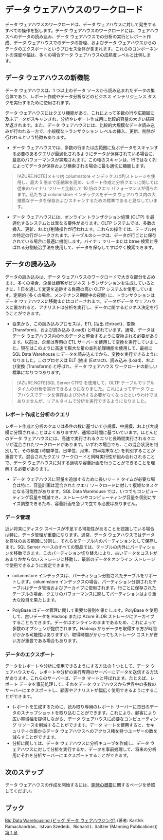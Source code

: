 <properties
   pageTitle="データ ウェアハウスのワークロード"
   description="SQL Data Warehouse の柔軟性により、Data Warehouse ユニット (DWU) のスライディング スケールを使用してコンピューティング機能を拡大、縮小、または一時停止できます。この記事では、データ ウェアハウスのメトリックと、それらが DWU とどのように関連するのかを説明します。"
   services="sql-data-warehouse"
   documentationCenter="NA"
   authors="barbkess"
   manager="jhubbard"
   editor=""/>

<tags
   ms.service="sql-data-warehouse"
   ms.devlang="NA"
   ms.topic="article"
   ms.tgt_pltfrm="NA"
   ms.workload="data-services"
   ms.date="09/22/2015"
   ms.author="barbkess;twounder;JRJ@BigBangData.co.uk"/>


# データ ウェアハウスのワークロード
データ ウェアハウスのワークロードは、データ ウェアハウスに対して発生するすべての操作を指します。データ ウェアハウスのワークロードには、ウェアハウスへのデータの読み込み、データ ウェアハウスでの分析の実行とレポート作成、データ ウェアハウスでのデータの管理、およびデータ ウェアハウスからのデータのエクスポートというプロセス全体が含まれます。これらのコンポーネントの深度や幅は、多くの場合データ ウェアハウスの成熟度レベルと比例します。


## データ ウェアハウスの新機能
データ ウェアハウスは、1 つ以上のデータ ソースから読み込まれたデータの集合体であり、レポート作成やデータ分析などのビジネス インテリジェンス タスクを実行するために使用されます。

データ ウェアハウスにはクエリ機能があり、これによって多数の行や広範囲に及ぶデータがスキャンされ、分析やレポート作成用に比較的容量の大きい結果が返されます。また、データ ウェアハウスには、比較的大規模なデータ読み込みが行われる一方で、小規模なトランザクション レベルの挿入、更新、削除が行われるという特徴もあります。

- データ ウェアハウスでは、多数の行または広範囲に及ぶデータをスキャンする必要のあるクエリが最適化されるようにデータが保存されている場合に、最高のパフォーマンスが実現されます。この種のスキャンは、行ではなく列によってデータが保存および検索される場合に最も適切に機能します。 

>[AZURE.NOTE]メモリ内 columnstore インデックスは列ストレージを使用し、最大 5 倍まで圧縮率を高め、レポート作成と分析クエリに関しては従来のバイナリ ツリーと比較して 10 倍のクエリ パフォーマンスが得られます。私たちは columnstore インデックスをデータ ウェアハウス内の大規模なデータを保存およびスキャンするための標準であると見なしています。

- データ ウェアハウスには、オンライン トランザクション処理 (OLTP) を最適化するシステムとは異なる要件があります。OLTP システムでは、多数の挿入、更新、および削除操作が行われます。これらの操作では、テーブル内の特定の行がシークされます。テーブルのシークは、データが行ごとに保存されている場合に最適に機能します。バイナリ ツリーまたは btree 検索と呼ばれる分割統治手法を使用して、データを保存してすばやく検索できます。


## データの読み込み
データの読み込みは、データ ウェアハウスのワークロードで大きな部分を占めます。多くの場合、企業は顧客がビジネス トランザクションを生成しているときに、1 日を通して変更を追跡する負荷の高い OLTP システムを使用しています。定期的 (多くの場合、メンテナンス期間中の夜間) に、トランザクションはデータ ウェアハウスに移動またはコピーされます。データがデータ ウェアハウスに置かれると、アナリストは分析を実行し、データに関するビジネス決定を行うことができます。

- 従来から、この読み込みプロセスは、ETL (抽出 (Extract)、変換 (Transform)、および読み込み (Load)) と呼ばれています。通常、データはデータ ウェアハウス内の他のデータと整合するように変換される必要があります。以前は、企業は専用の ETL サーバーを使用して変換を実行していました。現在はこのように高速で膨大な量の並列処理機能を使用して、最初に SQL Data Warehouse にデータを読み込んでから、変換を実行できるようになりました。このプロセスは ELT (抽出 (Extract)、読み込み (Load)、および変換 (Transform)) と呼ばれ、データ ウェアハウス ワークロードの新しい標準になりつつあります。

> [AZURE.NOTE]SQL Server CTP2 を使用して、OLTP テーブルでリアルタイムの分析を実行できるようになりました。これによってデータ ウェアハウスでデータを保存および分析する必要がなくなったというわけではありませんが、リアルタイムで分析を実行できるようになりました。
 
### レポート作成と分析のクエリ
レポート作成と分析のクエリは条件の数に基づいて小規模、中規模、および大規模に分類されることはよくありますが、通常は時間に基づいています。ほとんどのデータ ウェアハウスには、高速で実行されるクエリと長時間実行されるクエリが混合されたワークロードがあります。いずれの場合でも、この混合状況を判別して、その頻度 (時間単位、日単位、月末、四半期末など) を判別することが重要です。混合されたクエリ ワークロードと同時実行性が組み合わされることで、データ ウェアハウスに対する適切な容量計画を行うことができることを理解する必要があります。

- データ ウェアハウスに容量を追加するために長いリード タイムが必要な場合は特に、容量計画は混合されたクエリ ワークロードに対して複雑なタスクになる可能性があります。SQL Data Warehouse では、いつでもコンピューティング容量を増減でき、ストレージやコンピューティング容量を個別にサイズ調整できるため、容量計画を急いで立てる必要はありません。

### データ管理
近い将来にディスク スペースが不足する可能性があることを認識している場合は特に、データ管理が重要になります。通常、データ ウェアハウスではデータを意味のある範囲に分割し、それらをテーブル内のパーティションとして保存します。SQL Server ベースのすべての製品では、テーブルの内外にパーティションを移動できます。このパーティション切り替えにより、古いデータをコストがあまりかからないストレージに移動し、最新のデータをオンライン ストレージで使用できるように設定できます。

- columnstore インデックスは、パーティション分割されたテーブルをサポートします。columnstore インデックスの場合、パーティション分割されたテーブルはデータ管理およびアーカイブに使用されます。行ごとに保存されたテーブルの場合、クエリのパフォーマンスに関してパーティションはより重大な役目を果たします。  
 
- PolyBase はデータ管理に関して重要な役割を果たします。PolyBase を使用して、古いデータを Hadoop または Azure BLOB ストレージにアーカイブすることもできます。データはオンラインのままであるため、これによって多数のオプションが提供されます。Hadoop からデータを取得する方が時間がかかる可能性はありますが、取得時間がかかってもストレージ コストが安い方が重要である場合もあります。
 
### データのエクスポート
データをレポートや分析に使用できるようにする方法の 1 つとして、データ ウェアハウスから、レポートや分析の実行専用のサーバーにデータを送信する方法があります。これらのサーバーは、データ マートと呼ばれます。たとえば、レポート データを事前処理して、それをデータ ウェアハウスから世界中の多数のサーバーにエクスポートし、顧客やアナリストが幅広く使用できるようにすることができます。

- レポートを生成するために、読み取り専用のレポート サーバーに毎日のデータのスナップショットを取り込むことができます。これにより、顧客により広い帯域幅を提供しながら、データ ウェアハウスに必要なコンピューティング リソースを削減することができます。データ マートを使用すると、セキュリティの面からデータ ウェアハウスへのアクセス権を持つユーザーの数を減らすことができます。
- 分析に関しては、データ ウェアハウスに分析キューブを作成し、データ ウェアハウスに対して分析を実行するか、データを事前処理して、将来の分析用にそれを分析サーバーにエクスポートすることができます。 

## 次のステップ
データ ウェアハウスの作成を開始するには、[開発の概要][]に関するページを参照してください。

## ブック
[Big Data Warehousing (ビッグ データ ウェアハウジング)](https://www.manning.com/books/big-data-warehousing) (著者: Karthik Ramachandran、Istvan Szededi、Richard L. Saltzer (Manning Publications))[第 1 章](https://manning-content.s3.amazonaws.com/download/e/3d94acd-9512-46c8-b0b0-8c9c3c6a303b/BDW_MEAP_ch1.pdf)

<!--Image references-->

<!--Article references-->
[開発の概要]: sql-data-warehouse-overview-develop.md

<!--MSDN references-->

<!--Other web references-->

<!---HONumber=Sept15_HO4-->